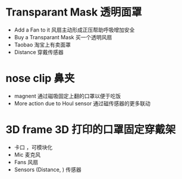 # Transparant Mask 透明面罩
- Add a Fan to it 风扇主动形成正压帮助呼吸增加安全
- Buy a Transparant Mask 买一个透明风扇
- Taobao 淘宝上有卖面罩
- Distance 穿戴传感器

# nose clip 鼻夹
-  magnent 通过磁吸固定上翻的口罩以便于吃饭
-  More action due to Houl sensor 通过磁传感器的更多联动

# 3D frame  3D 打印的口罩固定穿戴架
- 卡口 ，可模块化
- Mic 麦克风
- Fans 风扇
- Sensors (Distance, ) 传感器

